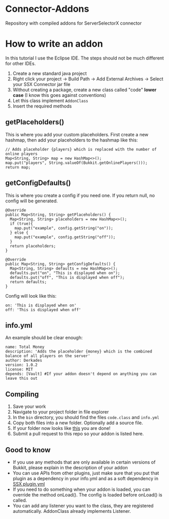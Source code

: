 # Connector-Addons
Repository with compiled addons for ServerSelectorX connector

# How to write an addon
In this tutorial I use the Eclipse IDE. The steps should not be much different for other IDEs.

1. Create a new standard java project
2. Right click your project -> Build Path -> Add External Archives -> Select your SSX Connector jar file
3. Without creating a package, create a new class called "code" **lower case** (I know this goes against conventions)
4. Let this class implement `AddonClass`
5. Insert the required methods

## getPlaceholders()
This is where you add your custom placeholders. First create a new hashmap, then add your placeholders to the hashmap like this:
```
// Adds placeholder {players} which is replaced with the number of online players
Map<String, String> map = new HashMap<>();
map.put("players", String.valueOf(Bukkit.getOnlinePlayers()));
return map;
```
## getConfigDefaults()
This is where you create a config if you need one. If you return null, no config will be generated.
```
@Override
public Map<String, String> getPlaceholders() {
  Map<String, String> placeholders = new HashMap<>();
  if (true){
    map.put("example", config.getString("on"));
  } else {
    map.put("example", config.getString("off"));
  }
  return placeholders;
}

@Override
public Map<String, String> getConfigDefaults() {
  Map<String, String> defaults = new HashMap<>();
  defaults.put("on", "This is displayed when on");
  defaults.put("off", "This is displayed when off");
  return defaults;
}
```
Config will look like this:
```
on: 'This is displayed when on'
off: 'This is displayed when off'
```
## info.yml
An example should be clear enough:
```
name: Total Money
description: 'Adds the placeholder {money} which is the combined balance of all players on the server'
author: Derkades
version: 1.0.2
license: MIT
depends: [Vault] #If your addon doesn't depend on anything you can leave this out
```
## Compiling
1. Save your work
2. Navigate to your project folder in file explorer
3. In the `bin` directory, you should find the files `code.class` and `info.yml`
4. Copy both files into a new folder. Optionally add a source file.
5. If your folder now looks like <a href="https://github.com/ServerSelectorX/Connector-Addons/tree/master/PlayerCount">this</a> you are done!
6. Submit a pull request to this repo so your addon is listed here.
## Good to know
- If you use any methods that are only available in certain versions of Bukkit, please explain in the description of your addon
- You can use APIs from other plugins, just make sure that you put that plugin as a dependency in your info.yml and as a soft dependency in <a href="https://github.com/ServerSelectorX/ServerSelectorX/blob/master/src/plugin.yml">SSX plugin.yml</a>
- If you need to do something when your addon is loaded, you can override the method onLoad(). The config is loaded before onLoad() is called.
- You can add any listener you want to the class, they are registered automatically. AddonClass already implements Listener.
